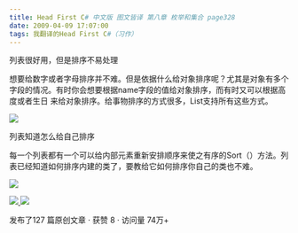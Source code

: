 ```yaml
---
title: Head First C# 中文版 图文皆译 第八章 枚举和集合 page328
date: 2009-04-09 17:07:00
tags: 我翻译的Head First C#（习作）
---
```

列表很好用，但是排序不易处理

想要给数字或者字母排序并不难。但是依据什么给对象排序呢？尤其是对象有多个字段的情况。有时你会想要根据name字段的值给对象排序，而有时又可以根据高度或者生日
来给对象排序。给事物排序的方式很多，List支持所有这些方式。

![](https://p-blog.csdn.net/images/p_blog_csdn_net/cuipengfei1/EntryImages/20090409/2009-04-09_16-57-33.jpg)

列表知道怎么给自己排序

每一个列表都有一个可以给内部元素重新安排顺序来使之有序的Sort（）方法。列表已经知道如何排序内建的类了，要教给它如何排序你自己的类也不难。

![](https://p-blog.csdn.net/images/p_blog_csdn_net/cuipengfei1/EntryImages/20090409/2009-04-09_17-03-10.jpg)



[ ![](https://profile.csdnimg.cn/5/2/5/3_cuipengfei1)
![](https://g.csdnimg.cn/static/user-reg-year/1x/11.png)
](https://blog.csdn.net/cuipengfei1)



发布了127 篇原创文章  ·  获赞 8  ·  访问量 74万+

